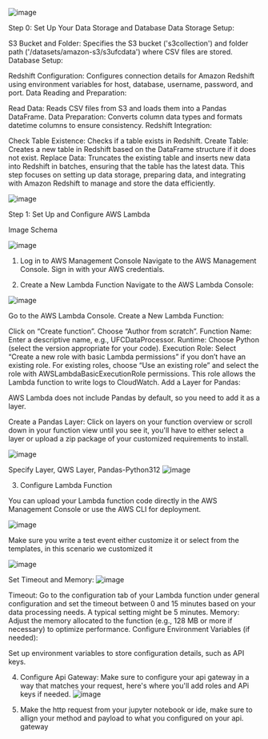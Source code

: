 ![image](https://github.com/user-attachments/assets/8958820e-89ec-4cd1-9ab6-d528f82ea5d8)



Step 0: Set Up Your Data Storage and Database
Data Storage Setup:

S3 Bucket and Folder: Specifies the S3 bucket ('s3collection') and folder path ('/datasets/amazon-s3/s3ufcdata') where CSV files are stored. 
Database Setup:

Redshift Configuration: Configures connection details for Amazon Redshift using environment variables for host, database, username, password, and port.
Data Reading and Preparation:

Read Data: Reads CSV files from S3 and loads them into a Pandas DataFrame.
Data Preparation: Converts column data types and formats datetime columns to ensure consistency.
Redshift Integration:

Check Table Existence: Checks if a table exists in Redshift.
Create Table: Creates a new table in Redshift based on the DataFrame structure if it does not exist.
Replace Data: Truncates the existing table and inserts new data into Redshift in batches, ensuring that the table has the latest data.
This step focuses on setting up data storage, preparing data, and integrating with Amazon Redshift to manage and store the data efficiently.



![image](https://github.com/user-attachments/assets/30e9eef8-a7ca-4322-a595-598765758e88)

Step 1: Set Up and Configure AWS Lambda



Image Schema 

![image](https://github.com/user-attachments/assets/b0edcce3-1b3b-4c2b-bc64-f2212a3efaf4)


1. Log in to AWS Management Console
Navigate to the AWS Management Console.
Sign in with your AWS credentials.


3. Create a New Lambda Function
Navigate to the AWS Lambda Console:

![image](https://github.com/user-attachments/assets/24321dcc-3b24-4554-bd5e-9b94406b8dc2)


Go to the AWS Lambda Console.
Create a New Lambda Function:

Click on “Create function”.
Choose “Author from scratch”.
Function Name: Enter a descriptive name, e.g., UFCDataProcessor.
Runtime: Choose Python (select the version appropriate for your code).
Execution Role:
Select “Create a new role with basic Lambda permissions” if you don’t have an existing role.
For existing roles, choose “Use an existing role” and select the role with AWSLambdaBasicExecutionRole permissions. This role allows the Lambda function to write logs to CloudWatch.
Add a Layer for Pandas:

AWS Lambda does not include Pandas by default, so you need to add it as a layer.

Create a Pandas Layer:
Click on layers on your function overview or scroll down in your function view until you see it, you'll have to either select a layer or upload a zip package of your customized requirements to install.

![image](https://github.com/user-attachments/assets/2351a4a4-06ae-4056-b9aa-cb21c48d9f86)


Specify Layer, QWS Layer, Pandas-Python312
![image](https://github.com/user-attachments/assets/9e4e3a90-c134-47f4-85c3-3f2a8c02e764)

3. Configure Lambda Function 

You can upload your Lambda function code directly in the AWS Management Console or use the AWS CLI for deployment.

![image](https://github.com/user-attachments/assets/faee0259-c0b6-4e47-98af-69654db35990)


Make sure you write a test event either customize it or select from the templates, in this scenario we customized it 

![image](https://github.com/user-attachments/assets/538f0153-3f9c-4fd0-b4d2-fcc4118d83ef)

Set Timeout and Memory:
![image](https://github.com/user-attachments/assets/384caabd-dea2-49f4-b3ee-b1e3d7137436)

Timeout: Go to the configuration tab of your Lambda function under general configuration and set the timeout between 0 and 15 minutes based on your data processing needs. A typical setting might be 5 minutes.
Memory: Adjust the memory allocated to the function (e.g., 128 MB or more if necessary) to optimize performance.
Configure Environment Variables (if needed):

Set up environment variables to store configuration details, such as API keys.

4. Configure Api Gateway:
Make sure to configure your api gateway in a way that matches your request, here's where you'll add roles and APi keys if needed. 
 ![image](https://github.com/user-attachments/assets/00648043-75b6-4060-bf93-e9c5e1c19cb0)


6. Make the http request from your jupyter notebook or ide, make sure to allign your method and payload to what you configured on your api. gateway
